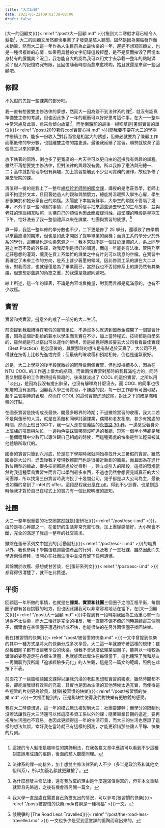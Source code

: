 ```yaml
---
title: "大二回顧"
date: 2021-05-22T09:02:38+08:00
draft: false
---
```


[大一的回顧文]({{< relref "/post/大一回顧.md" >}})拖到大二寒假才寫已經令人髮指[^1]，大二的回顧文居然都快畢業了才發更是駭人聽聞，固然是因為懶癌發作而未動筆，然而大二這一年作為人生目前為止最快樂的一年，遲遲不想寫回顧文，也是一種很複雜的心情：如果用具體的文字記錄這段經歷，是不是反而摧毀了回憶本身特有的朦朧美？況且，我怎能自大的認為我可以用文字去承載一整年的點點滴滴？但人的記憶終究有限，且回憶隨著時間而愈來愈模糊，姑且就還是來寫一些回顧吧。

## 修課

不免俗的先提一些課業的部分吧。

我一直有想要雙主修法律的夢想，然而大一因為簽不到法律系的課[^2]，就沒有認真準備雙主修的考試，但也因此多了一年的緩衝可以好好思考這件事。在大一一整年中常常慮及此事，愈來愈傾向放棄[^3]，而壓倒駱駝的最後一根稻草是[暑假實習的單位]({{< relref "/post/2019暑假cool實習心得.md" >}})問我要不要在大二的學期中繼續工作，能多一份收入[^4]對我而言是相當大的誘惑，但勢必就要為了兼顧工作而壓低修的學分數，也就離雙主修的路更遠。最後我延續了實習，順勢就放棄了這個高三以來的夢想。

放下執著的同時，倒也多了更寬廣的一片天空可以更自由的選擇我有興趣的課程。雖然不再想要雙主修法律，但對法律的興趣沒有變，所以我修了憲法與刑總一、二；高中就對管理學很有興趣，加上實習接觸到不少公司實務的運作，故也多修了幾堂管院的課。

再值得一提的是我上了一整年[盧桂珍老師開的國文課](https://www.ptt.cc/bbs/NTUcourse/M.1610989861.A.AA4.html)，講授的是老莊哲學，老師上課不拘泥於文本，且因著她過人的親和與關懷力，總能將溫暖照入學生心扉，學生都很樂於和她分享自己的煩惱。太陽底下本無新鮮事，大學生的煩惱不管隔了幾年，不外乎是一些同樣的事情，而聽老師信手拈來這些過去學生的生命故事，並與老莊的理論相互映照，彷彿自己的煩惱也因此而緩緩消融。這堂課的時段是星期五下午，恰好洗去了我一整個禮拜以來在課業、社團與實習的疲憊。[^5]

算一算，我這一整年修的學分數也不少，二下更是修了 25 學分，還導致了四學期以來最崩潰的期末，但也是如此才開啟了提早畢業的契機；而資工系的學分少於外系的學分，這無疑也是快樂來源之一：我本來就不是一個甘於單調的人，系上同學避之唯恐不及的外系課，對我反倒是很好的調適，而這一年能夠有法律、管院乃至老莊思想的灌溉，讓我在資工系繁忙的課業之中有片刻可以喘息的空檔。在實習中我確定了未來工作的方向，是系上甚少著墨的領域，因此修資工系的課在大二以後，對我而言，也就僅僅是為了畢業而已，當然我也不否認修系上的課仍然有其樂趣，但想想那些課的負擔之重，於我還是能避則避吧。

綜上所述，這一年的課表，不論是內容或負擔量，對我而言都是挺滿意的，也有不少收穫。

## 實習

實習和找實習，挺意外的成了一部分的大二生活。

前面提到我繼續待在暑假的實習單位，不過沒多久就遇到國泰金控開了一個實習計畫，因為這個計劃給的薪水以學生而言實在不少，加上當時程式、技術都是自學來的，雖然總是可以搭出可以運作的架構，但是總覺得應該要去大公司看看最佳實踐（Best Practice）是怎麼做的，其實那時的想法是有點過於天真了，大公司不見得就在技術上比較先進或完善；但最後的確收穫和預期相符，倒也是運氣很好。

於是，大二上學期的後半段就微妙的同時做兩個實習，但也沒持續多久，因為在 NTU COOL 的工作遇上很大的瓶頸，而做兩份實習對那時的我算滿吃力的，同時我又對國泰的工作做得挺有興趣的，後來就淡出了 COOL 的這份實習，之所以用「淡出」，是因為我沒有提出辭呈，也沒有解釋為什麼沒去，而 COOL 的同事也很知趣的沒有追問。回顧我大學三份實習，不謙虛的說，每一份工作都有可圈可點，超乎主管期待的表現，然而在 COOL 的這份實習虎頭蛇尾，對比之下的確是滿糟糕的汙點。

在國泰實習是技術成長最快、開最多眼界的時期；不過撇除實習的收穫，我大二若不是與蛋研的人混，就是在系館和同學討論課業，偶爾和老友相聚，甚少有獨處的時間，然而上班日的中午，我一個人走在信義區的[永吉路 30 巷](https://2bite.com/article/content/5dee1dce5b4d0462ad1c5db4)，一邊感受著身旁上班族的喧囂與匆忙，一邊物色要踩雷哪間沒吃過的餐廳，短短一個半小時卻是我一整個禮拜中少數可以專注跟自己相處的時候，而這種獨處的快樂是無法輕易被其他體驗所取代的。

國泰的實習只簽到六月底，於是在下學期時我就開始尋找升大三暑假的實習。雖然國泰是大公司，進去後我才發現軟體部門也是很接近新創的風氣，而且因為在進行數位轉型的緣故，很多技術都是處於從零到一，建立或引入的階段，這樣的環境當然對我這種菜鳥實習生而言可以學到最多東西，不過也仍然會想要見識真正的大公司團隊，所以找第三份實習時我海投了十幾間公司，幾乎都是以大公司為主，最後也如願的拿到了 intel 的 offer。這段歷程我[分享在 ptt](https://www.ptt.cc/bbs/Soft_Job/M.1590047311.A.1C7.html)，得到不少迴響，也是到這時候我才對於自己在程式上的實力有一個比較明確的認知。

## 社團

大二一整年很重要的社交圈當然就是[蛋研社]({{< relref "/post/esc-i.md" >}})，由於是核心幹部之一，在蛋研的生活非常充實忙碌，加上團隊感情好，大小聚會不斷，完全的滿足了我這一整年的社交需求。

撇除在蛋研系列文中提到的[活動副社]({{< relref "/post/esc-iii.md" >}})的職責以外，我也參與下學期蛋糕週籌備產品的行列，以及教了一堂社課，雖然因此而失學近兩個禮拜，很開心在社團生活中並沒有留下任何遺憾。

其餘關於收穫、感想或甘苦談，在[蛋研系列文]({{< relref "/post/esc-i.md" >}})都寫得很清楚了，就不在此贅述。

## 平衡

回顧這一年所做的事情，也就是在**課業、實習和社團**三個圈子之間互相平衡，每個圈子都有各自挑戰的地方，但也因此讓我可以非常容易地活在當下。在[大一回顧文]({{< relref "/post/大一回顧.md" >}})中提到有一段時期我因為生活重心單一而過得不太快樂，而大二恰好是完全的相反，我一直能不偏不倚的同時兼顧這三個圈子，偶爾會在某個圈子遭遇挫折或不快，也能很快的在另外兩個圈子找回快樂。

我在[被習慣的快樂]({{< relref "/post/被習慣的快樂.md" >}})一文中曾提到快樂的其中一種方式是將大的快樂分成多次享受，大二這一年就遵守著這樣的規律：雖然每個圈子都有很讓我享受的快樂，但我不會過度依賴某個圈子，能夠以一種較為瀟灑的姿態遊走在各個生活圈，也就能因此專注在每個當下，這也體現了我和朋友一再閒聊到我所謂「追求經驗多元化」的人生觀，這是另一篇文的範疇，照例在此按下不表。

前面花了一些篇幅談國文課得以讓我沉浸的老莊思想和實習的獨處，雖然時間都不長，卻能讓我很有效率的充電，其實也是因為生活的其他時候太過充實，而使得這些短暫的片刻更為珍貴，就像[被習慣的快樂]({{< relref "/post/被習慣的快樂.md" >}})一文裡面提到的，正是稀缺性使得我們對快樂有更敏銳的感受。

我在大二時便想過，這一年的模式無法複製到大三：社團要卸幹；而學分的限制也沒辦法讓我在大三時還可以修這麼多資工系以外的課；隨著畢業日期的逼近，要再拓展生活圈也不容易，也因此更顯得這一年的生活可貴，而大三的生活也應證了這樣的想法無誤，幸好我在當時就已有這樣的預測，才能更珍惜那些讓人平靜、快樂的片刻。

[^1]: 這裡的令人髮指是趣味性的誇飾用法，在我各篇文章中應該可以看到不少這種刻意誤用成語的痕跡，後面的駭人聽聞同理。

[^2]: 法律系的課一向排外，加上想雙主修法律系的人不少（多半是政治系和其他文組科系），所以加簽名額就更難搶了。

[^3]: 為什麼想雙主修法律，還有我放棄的理由是什麼還滿值得寫的，但非本文重點就暫且先略過，之後有機會再另開一篇文。

[^4]: 我大學一直是處在需要自己負擔支出的情況，可以參考[被習慣的快樂]({{< relref "/post/被習慣的快樂.md#貧窮是一種祝福" >}})一文。

[^5]: 談競爭的 [The Road Less Travelled]({{< relref "/post/the-road-less-travelled.md" >}}) 一文也多少是受到這堂課的薰陶而寫出來的。